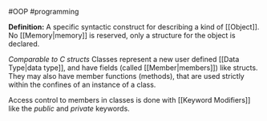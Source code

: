 #OOP #programming  

**Definition:** A specific syntactic construct for describing a kind of [[Object]]. No [[Memory|memory]] is reserved, only a structure for the object is declared.

*Comparable to C structs*
Classes represent a new user defined [[Data Type|data type]], and have fields (called [[Member|members]]) like structs. They may also have member functions (methods), that are used strictly within the confines of an instance of a class.

Access control to members in classes is done with [[Keyword Modifiers]] like the *public* and *private* keywords.
